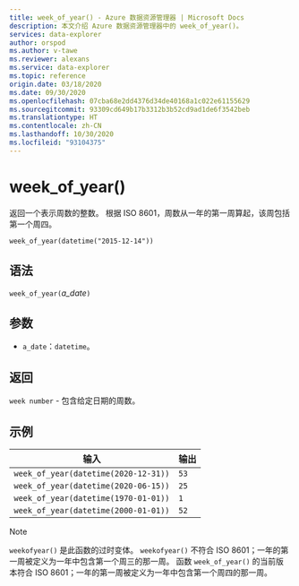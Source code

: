```yaml
---
title: week_of_year() - Azure 数据资源管理器 | Microsoft Docs
description: 本文介绍 Azure 数据资源管理器中的 week_of_year()。
services: data-explorer
author: orspod
ms.author: v-tawe
ms.reviewer: alexans
ms.service: data-explorer
ms.topic: reference
origin.date: 03/18/2020
ms.date: 09/30/2020
ms.openlocfilehash: 07cba68e2dd4376d34de40168a1c022e61155629
ms.sourcegitcommit: 93309cd649b17b3312b3b52cd9ad1de6f3542beb
ms.translationtype: HT
ms.contentlocale: zh-CN
ms.lasthandoff: 10/30/2020
ms.locfileid: "93104375"
---
```

# <a name="week_of_year"></a>week_of_year()

返回一个表示周数的整数。 根据 ISO 8601，周数从一年的第一周算起，该周包括第一个周四。

```kusto
week_of_year(datetime("2015-12-14"))
```

## <a name="syntax"></a>语法

`week_of_year(`*a_date*`)`

## <a name="arguments"></a>参数

* `a_date`：`datetime`。

## <a name="returns"></a>返回

`week number` - 包含给定日期的周数。

## <a name="examples"></a>示例

|输入                                    |输出|
|-----------------------------------------|------|
|`week_of_year(datetime(2020-12-31))`     |`53`  |
|`week_of_year(datetime(2020-06-15))`     |`25`  |
|`week_of_year(datetime(1970-01-01))`     |`1`   |
|`week_of_year(datetime(2000-01-01))`     |`52`  |

> [!NOTE]
> `weekofyear()` 是此函数的过时变体。 `weekofyear()` 不符合 ISO 8601；一年的第一周被定义为一年中包含第一个周三的那一周。
函数 `week_of_year()` 的当前版本符合 ISO 8601；一年的第一周被定义为一年中包含第一个周四的那一周。